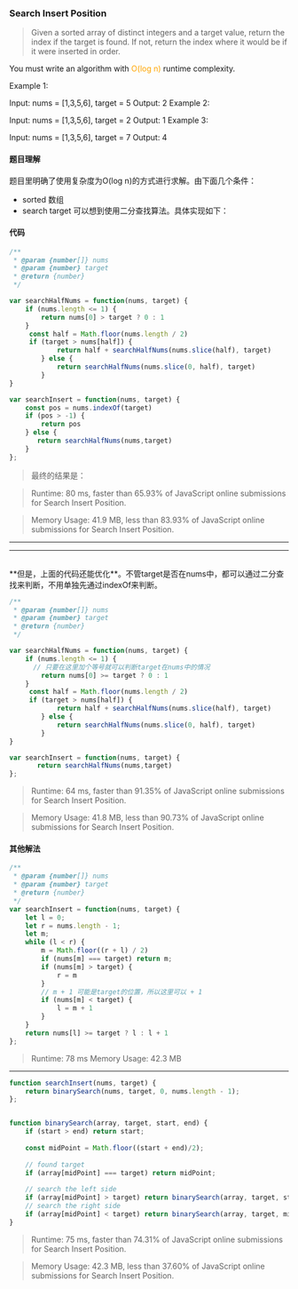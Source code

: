 ### Search Insert Position

> Given a sorted array of distinct integers and a target value, return the index if the target is found. If not, return the index where it would be if it were inserted in order.

You must write an algorithm with<font color="orange"> O(log n) </font>runtime complexity.

 

Example 1:

Input: nums = [1,3,5,6], target = 5
Output: 2
Example 2:

Input: nums = [1,3,5,6], target = 2
Output: 1
Example 3:

Input: nums = [1,3,5,6], target = 7
Output: 4

#### 题目理解
题目里明确了使用复杂度为O(log n)的方式进行求解。由下面几个条件：
- sorted 数组
- search target
可以想到使用二分查找算法。具体实现如下：

#### 代码
```javascript
/**
 * @param {number[]} nums
 * @param {number} target
 * @return {number}
 */

var searchHalfNums = function(nums, target) {
    if (nums.length <= 1) {
        return nums[0] > target ? 0 : 1
    }
     const half = Math.floor(nums.length / 2)
     if (target > nums[half]) {
            return half + searchHalfNums(nums.slice(half), target)
        } else {
            return searchHalfNums(nums.slice(0, half), target)
        } 
}

var searchInsert = function(nums, target) {
    const pos = nums.indexOf(target)
    if (pos > -1) {
        return pos
    } else {
       return searchHalfNums(nums,target)
    }
};
```
> 最终的结果是：

> Runtime: 80 ms, faster than 65.93% of JavaScript online submissions for Search Insert Position.

> Memory Usage: 41.9 MB, less than 83.93% of JavaScript online submissions for Search Insert Position.

_________________________________________
<hr/>
<br />
**但是，上面的代码还能优化**。不管target是否在nums中，都可以通过二分查找来判断，不用单独先通过indexOf来判断。

```javascript
/**
 * @param {number[]} nums
 * @param {number} target
 * @return {number}
 */

var searchHalfNums = function(nums, target) {
    if (nums.length <= 1) {
      // 只要在这里加个等号就可以判断target在nums中的情况
        return nums[0] >= target ? 0 : 1
    }
     const half = Math.floor(nums.length / 2)
     if (target > nums[half]) {
            return half + searchHalfNums(nums.slice(half), target)
        } else {
            return searchHalfNums(nums.slice(0, half), target)
        } 
}

var searchInsert = function(nums, target) {
       return searchHalfNums(nums,target)
};
```

> Runtime: 64 ms, faster than 91.35% of JavaScript online submissions for Search Insert Position.

> Memory Usage: 41.8 MB, less than 90.73% of JavaScript online submissions for Search Insert Position.

#### 其他解法
```javascript
/**
 * @param {number[]} nums
 * @param {number} target
 * @return {number}
 */
var searchInsert = function(nums, target) {
    let l = 0;
    let r = nums.length - 1;
    let m;
    while (l < r) {
        m = Math.floor((r + l) / 2)
        if (nums[m] === target) return m;
        if (nums[m] > target) {
            r = m
        }
        // m + 1 可能是target的位置，所以这里可以 + 1
        if (nums[m] < target) {
            l = m + 1
        }
    }
    return nums[l] >= target ? l : l + 1
};
```

> Runtime: 78 ms
> Memory Usage: 42.3 MB

<hr />


```javascript
function searchInsert(nums, target) {
    return binarySearch(nums, target, 0, nums.length - 1);
};


function binarySearch(array, target, start, end) {
    if (start > end) return start;
    
    const midPoint = Math.floor((start + end)/2);
    
	// found target
    if (array[midPoint] === target) return midPoint;
    
	// search the left side
    if (array[midPoint] > target) return binarySearch(array, target, start, midPoint - 1);
    // search the right side
    if (array[midPoint] < target) return binarySearch(array, target, midPoint + 1, end);
}
```

> Runtime: 75 ms, faster than 74.31% of JavaScript online submissions for Search Insert Position.

> Memory Usage: 42.3 MB, less than 37.60% of JavaScript online submissions for Search Insert Position.
